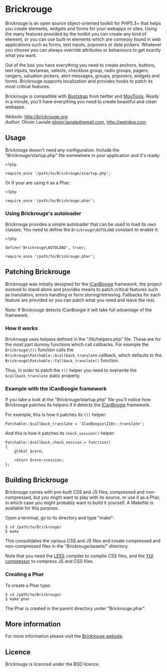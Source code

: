 Brickrouge
==========

Brickrouge is an open source object-oriented toolkit for PHP5.3+ that helps you create elements,
widgets and forms for your webapps or sites. Using the many features provided by the toolkit you
can create any kind of element, or you can use built-in elements which are commoly found in web
applications such as forms, text inputs, popovers or date pickers. Whatever you choose you can
always override attributes or behaviours to get exactly what you want.

Out of the box you have everything you need to create anchors, buttons, text inputs, textareas,
selects, checkbox group, radio groups, pagers, rangers, saluation pickers, alert messages, groups,
popovers, widgets and forms. Brickrouge supports localization and provides hooks to patch its
most critical features.

Brickrouge is compatible with
[Bootstrap](http://twitter.github.com/bootstrap/) from twitter and
[MooTools](http://mootools.net). Ready in a minute, you'll have everything you need to create
beautiful and clean webapps.

*Website*: <http://brickrouge.org>  
*Author*: Olivier Laviale <olivier.laviale@gmail.com>, <http://weirdog.com>


Usage
-----

Brickrouge doesn't need any configuration. Include the "Brickrouge/startup.php" file
somewhere in your application and it's ready:

	<?php
	
	require_once '/path/to/Brickrouge/startup.php';
	
Or if your are using it as a Phar:

	<?php
	
	require_once '/path/to/Brickrouge.phar';


### Using Brickrouge's autoloader

Brickrouge provides a simple autoloader that can be used to load its own classes. You need to
define the `Brickrouge\AUTOLOAD` constant to enable it:

	<?php
	
	define('Brickrouge\AUTOLOAD', true);
	
	require_once '/path/to/Brickrouge.phar';





Patching Brickrouge
-------------------

Brickrouge was initially designed for the
[ICanBoogie](https://github.com/ICanBoogie/ICanBoogie) framework, the project evolved to
stand alone and provides means to patch critical features such as translation, errors handling or
form storing/retrieving. Fallbacks for each feature are provided so you can patch what you need
and leave the rest.

Note: If Brickrouge detects ICanBoogie it will take full advantage of the framework.


### How it works

Brickrouge uses helpers defined in the "/lib/helpers.php" file. These are for the most part dummy
functions which call callbacks. For example the `Brickrouge\t()` function calls the
`Brickrouge\Patchable::$callback_translate` callback, which defaults to the
`Brickrouge\Patchable::fallback_translate()` function.

Thus, in order to patch the `t()` helper you need to overwrite the `$callback_translate`
static property.


### Example with the ICanBoogie framework

If you take a look at the "Brickrouge/startup.php" file you'll notice how Brickrouge patches its
helpers if it detects the [ICanBoogie](https://github.com/ICanBoogie/ICanBoogie) framework.

For example, this is how it patches its `t()` helper:

	Patchable::$callback_translate = 'ICanBoogie\I18n::translate';
	
And this is how it patches its `check_session()` helper:

	Patchable::$callback_check_session = function()
	{
		global $core;

		return $core->session;
	};




Building Brickrouge
-------------------

Brickrouge comes with pre-built CSS and JS files, compressed and non-compressed, but you might
want to play with its source, or use it as a Phar, in which case you might probably want to build
it yourself. A Makefile is available for this purpose.

Open a terminal, go to its directory and type "make":

	$ cd /path/to/Brickrouge/
	$ make

This consolidates the various CSS and JS files and create compressed and non-compressed
files in the "Brickrouge/assets/" directory.

Note that you need the [LESS](http://lesscss.org/) compiler to complie CSS files, and the
[YUI compressor](http://developer.yahoo.com/yui/compressor/) to compress JS and CSS files.


### Creating a Phar

To create a Phar type:

	$ cd /path/to/Brickrouge/
	$ make phar

The Phar is created in the parent directory under "Brickrouge.phar".




More information
----------------

For more information please visit the [Brickrouge website](http://brickrouge.org/).




Licence
-------

Brickrouge is licenced under the BSD licence.